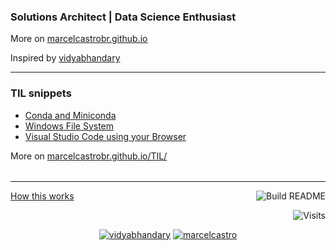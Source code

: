 ###  Solutions Architect | Data Science Enthusiast 
More on [marcelcastrobr.github.io](https://marcelcastrobr.github.io)

Inspired by [vidyabhandary](https://github.com/vidyabhandary)

<table><tr>

---

</tr>

<tr>

### TIL snippets
<!-- tilentries starts -->

* [Conda and Miniconda](https://github.com/marcelcastrobr/til/blob/main/python/conda.md)
* [Windows File System](https://github.com/marcelcastrobr/til/blob/main/python/wfs.md)
* [Visual Studio Code using your Browser](https://github.com/marcelcastrobr/til/blob/main/scripts/vscode-server-remote.md)
<!-- tilentries ends -->
More on [marcelcastrobr.github.io/TIL/](https://marcelcastrobr.github.io/TIL/)
</tr>

</table>

---

<a href="https://vidyabhandary.github.io/blog/github/2020/07/27/Self-updating-profile-readme.html">How this works</a>
<a href="https://github.com/marcelcastrobr/marcelcastrobr/actions"><img src="https://github.com/marcelcastrobr/marcelcastrobr/workflows/Build%20README/badge.svg" align="right" alt="Build README"></a> 

<a href="https://visitor-badge.laobi.icu/badge?page_id=marcelcastrobr.visitor-badge&title=Visits"><img src="https://visitor-badge.laobi.icu/badge?page_id=marcelcastrobr.visitor-badge&title=Visits" align="right" alt="Visits"></a> 

<p></br></p>
<p align="center">
  <a href="https://in.linkedin.com/in/marcelcastrobr" target="blank"><img src="https://img.shields.io/badge/LinkedIn-0077B5?style=for-the-badge&logo=linkedin&logoColor=white" alt="vidyabhandary"/></a> 
  <a href="https://kaggle.com/marcelcastro" target="blank"><img src="https://img.shields.io/badge/KAGGLE-20BEFF?&style=for-the-badge&logo=kaggle&logoColor=white" alt="marcelcastro"  /></a> 
</p>  


<!-- ### Hi there 👋 --->
<!--
<a href="https://in.linkedin.com/in/vidyabhandary"><img height="24" width="24" src="https://cdn.jsdelivr.net/npm/simple-icons@v3/icons/linkedin.svg" /></a>
-->
<!--
**vidyabhandary/vidyabhandary** is a ✨ _special_ ✨ repository because its `README.md` (this file) appears on your GitHub profile.
-->
<!--
Here are some ideas to get you started:

- 🔭 I’m currently working on ...
- 🌱 I’m currently learning ...
- 👯 I’m looking to collaborate on ...
- 🤔 I’m looking for help with ...
- 💬 Ask me about ...
- 📫 How to reach me: ...
- 😄 Pronouns: ...
- ⚡ Fun fact: ...
-->
